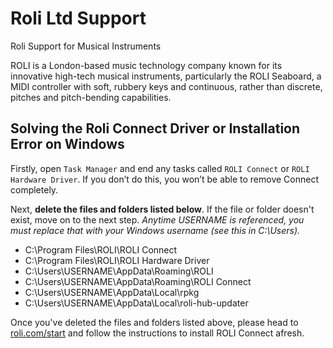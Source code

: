 # Roli Ltd Support

Roli Support for Musical Instruments

ROLI is a London-based music technology company known for its innovative high-tech musical instruments, particularly the ROLI Seaboard, a MIDI controller with soft, rubbery keys and continuous, rather than discrete, pitches and pitch-bending capabilities.

## Solving the Roli Connect Driver or Installation Error on Windows

Firstly, open `Task Manager` and end any tasks called `ROLI Connect` or `ROLI Hardware Driver`. If you don’t do this, you won’t be able to remove Connect completely.

Next, **delete the files and folders listed below**. If the file or folder doesn't exist, move on to the next step.
*Anytime USERNAME is referenced, you must replace that with your Windows username (see this in C:\Users).*

- C:\Program Files\ROLI\ROLI Connect
- C:\Program Files\ROLI\ROLI Hardware Driver
- C:\Users\USERNAME\AppData\Roaming\ROLI
- C:\Users\USERNAME\AppData\Roaming\ROLI Connect
- C:\Users\USERNAME\AppData\Local\rpkg
- C:\Users\USERNAME\AppData\Local\roli-hub-updater

Once you've deleted the files and folders listed above, please head to [roli.com/start](https://roli.com/start) and follow the instructions to install ROLI Connect afresh.
